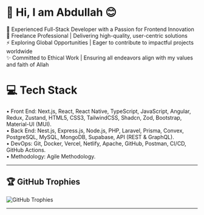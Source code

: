# 💫 Hi, I am Abdullah 😊
🌟 Experienced Full-Stack Developer with a Passion for Frontend Innovation  
🔭 Freelance Professional | Delivering high-quality, user-centric solutions  
⚡ Exploring Global Opportunities | Eager to contribute to impactful projects worldwide  
✨ Committed to Ethical Work | Ensuring all endeavors align with my values and faith of Allah  

# 💻 Tech Stack
• Front End: Next.js, React, React Native, TypeScript, JavaScript, Angular, Redux, Zustand, HTML5, CSS3, TailwindCSS, Shadcn, Zod, Bootstrap, Material-UI (MUI).  
• Back End: Nest.js, Express.js, Node.js, PHP, Laravel, Prisma, Convex, PostgreSQL, MySQL, MongoDB, Supabase, API (REST & GraphQL).  
• DevOps: Git, Docker, Vercel, Netlify, Apache, GitHub, Postman, CI/CD, GitHub Actions.  
• Methodology: Agile Methodology.  

---

## 🏆 GitHub Trophies
![GitHub Trophies](https://github-profile-trophy.vercel.app/?username=Abdullah-Radwan1&theme=tokyonight&no-frame=false&no-bg=true&margin-w=4)

---



